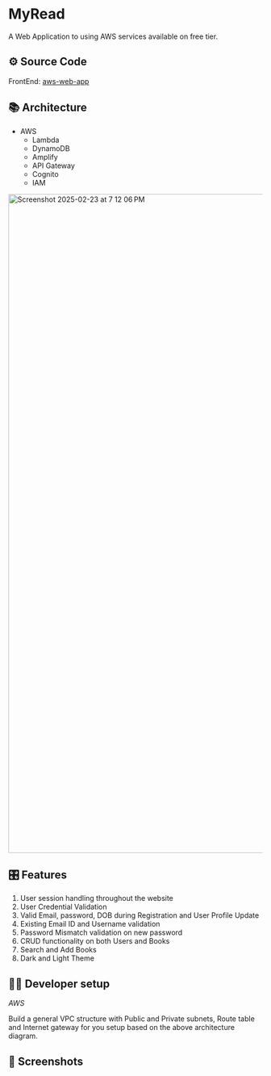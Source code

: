 # MyRead

A Web Application to <do> using AWS services available on free tier.

## ⚙️ Source Code

FrontEnd: [aws-web-app](https://github.com/RoshanRajcmd/aws-web-app)

## 📚 Architecture

* AWS
  * Lambda
  * DynamoDB
  * Amplify
  * API Gateway
  * Cognito
  * IAM

<img width="1306" alt="Screenshot 2025-02-23 at 7 12 06 PM" src="https://github.com/user-attachments/assets/81419f94-470e-4026-aff5-12c601a3011b" />


## 🎛️ Features

1. User session handling throughout the website
2. User Credential Validation
3. Valid Email, password, DOB during Registration and User Profile Update
4. Existing Email ID and Username validation
5. Password Mismatch validation on new password
6. CRUD functionality on both Users and Books
7. Search and Add Books
8. Dark and Light Theme

## 🧑‍💻 Developer setup

*AWS* 

Build a general VPC structure with Public and Private subnets, Route table and Internet gateway for you setup based on the above architecture diagram.

## 📸 Screenshots

